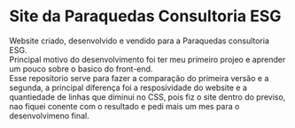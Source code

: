 # Site da Paraquedas Consultoria ESG
Website criado, desenvolvido e vendido para a Paraquedas consultoria ESG.<br>
Principal motivo do desenvolvimento foi ter meu primeiro projeo e aprender um pouco sobre o basico do front-end.<br>
Esse repositorio serve para fazer a comparação do primeira versão e a segunda, a principal diferença foi a resposividade do website e a quantiedade de linhas que diminui no CSS, pois fiz o site dentro do previso, nao fiquei conente com o resultado e pedi mais um mes para o desenvolvimeno final.
